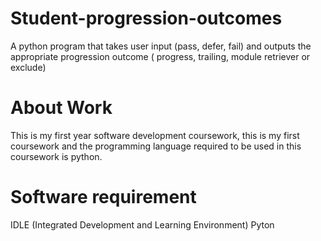 # Student-progression-outcomes
A python program that takes user input (pass, defer, fail) and outputs the appropriate progression outcome ( progress, trailing,  module retriever or exclude) 

# About Work
This is my first year software development coursework, this is my first coursework and the programming language required to be used in this coursework is python.

# Software requirement
IDLE (Integrated Development and Learning Environment) Pyton 
